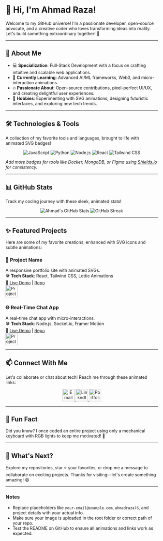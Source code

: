 # 👋 Hi, I'm Ahmad Raza!  
Welcome to my GitHub universe! I'm a passionate developer, open-source advocate, and a creative coder who loves transforming ideas into reality. Let's build something extraordinary together! 🚀  

---

## 🌟 About Me  
- 💻 **Specialization**: Full-Stack Development with a focus on crafting intuitive and scalable web applications.  
- 🌱 **Currently Learning**: Advanced AI/ML frameworks, Web3, and micro-interaction animations.  
- 🔥 **Passionate About**: Open-source contributions, pixel-perfect UI/UX, and creating delightful user experiences.  
- 🎨 **Hobbies**: Experimenting with SVG animations, designing futuristic interfaces, and exploring new tech trends.  

---

## 🛠️ Technologies & Tools  
A collection of my favorite tools and languages, brought to life with animated SVG badges!  

<div align="center">
  <img src="https://img.shields.io/badge/JavaScript-%23F7DF1E?style=for-the-badge&logo=javascript&logoColor=black " alt="JavaScript">
  <img src="https://img.shields.io/badge/Python-%233776AB?style=for-the-badge&logo=python&logoColor=white " alt="Python">
  <img src="https://img.shields.io/badge/Node.js-%23339933?style=for-the-badge&logo=node.js&logoColor=white " alt="Node.js">
  <img src="https://img.shields.io/badge/React-%2361DAFB?style=for-the-badge&logo=react&logoColor=black " alt="React">
  <img src="https://img.shields.io/badge/Tailwind_CSS-%2306B6D4?style=for-the-badge&logo=tailwind-css&logoColor=white " alt="Tailwind CSS">
</div>

*Add more badges for tools like Docker, MongoDB, or Figma using [Shields.io](https://shields.io/ ) for consistency.*

---

## 📊 GitHub Stats  
Track my coding journey with these sleek, animated stats!  

<div align="center">
  <img src="https://github-readme-stats.vercel.app/api?username=ahmadraza76&show_icons=true&theme=dracula&hide_border=true&count_private=true " alt="Ahmad's GitHub Stats">
  <img src="https://github-readme-streak-stats.herokuapp.com/?user=ahmadraza76&theme=dracula&hide_border=true " alt="GitHub Streak">
</div>

---

## ✨ Featured Projects  
Here are some of my favorite creations, enhanced with SVG icons and subtle animations:  

### 🚀 Project Name  
A responsive portfolio site with animated SVGs.  
🛠️ **Tech Stack**: React, Tailwind CSS, Lottie Animations  
🔗 [Live Demo](https://example.com ) | [Repo](https://github.com/ahmadraza76/project-name )  
<img src="https://img.icons8.com/?size=100&id=108639&format=png&color=000000 " width="40" alt="Project Icon">

### 🌐 Real-Time Chat App  
A real-time chat app with micro-interactions.  
🛠️ **Tech Stack**: Node.js, Socket.io, Framer Motion  
🔗 [Live Demo](https://example.com ) | [Repo](https://github.com/ahmadraza76/chat-app )  
<img src="https://img.icons8.com/?size=100&id=108784&format=png&color=000000 " width="40" alt="Project Icon">

---

## 📫 Connect With Me  
Let's collaborate or chat about tech! Reach me through these animated links:  

<div align="center">
  <a href="mailto:your-email@example.com">
    <img src="https://img.icons8.com/?size=100&id=12580&format=png&color=000000 " width="40" alt="Email">
  </a>
  <a href="https://linkedin.com/in/yourprofile ">
    <img src="https://img.icons8.com/?size=100&id=13930&format=png&color=000000 " width="40" alt="LinkedIn">
  </a>
  <a href="https://your-portfolio-link.com ">
    <img src="https://img.icons8.com/?size=100&id=108784&format=png&color=000000 " width="40" alt="Portfolio">
  </a>
</div>

---

## 🎉 Fun Fact  
Did you know? I once coded an entire project using only a mechanical keyboard with RGB lights to keep me motivated! 🌈  

---

## 🚀 What's Next?  
Explore my repositories, star ⭐ your favorites, or drop me a message to collaborate on exciting projects. Thanks for visiting—let's create something amazing! 😄  

---

### Notes  
- Replace placeholders like `your-email@example.com`, `ahmadraza76`, and project details with your actual info.
- Make sure your image is uploaded in the root folder or correct path of your repo.
- Test the README on GitHub to ensure all animations and links work as expected.
